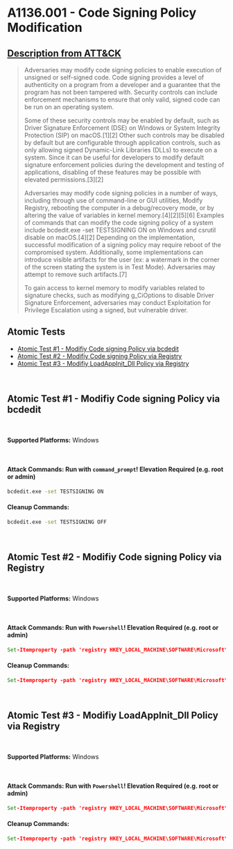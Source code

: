# A1136.001 - Code Signing Policy Modification
## [Description from ATT&CK](https://attack.mitre.org/techniques/T1136/001)
<blockquote>
Adversaries may modify code signing policies to enable execution of unsigned or self-signed code. Code signing provides a level of authenticity on a program from a developer and a guarantee that the program has not been tampered with. Security controls can include enforcement mechanisms to ensure that only valid, signed code can be run on an operating system.

Some of these security controls may be enabled by default, such as Driver Signature Enforcement (DSE) on Windows or System Integrity Protection (SIP) on macOS.[1][2] Other such controls may be disabled by default but are configurable through application controls, such as only allowing signed Dynamic-Link Libraries (DLLs) to execute on a system. Since it can be useful for developers to modify default signature enforcement policies during the development and testing of applications, disabling of these features may be possible with elevated permissions.[3][2]

Adversaries may modify code signing policies in a number of ways, including through use of command-line or GUI utilities, Modify Registry, rebooting the computer in a debug/recovery mode, or by altering the value of variables in kernel memory.[4][2][5][6] Examples of commands that can modify the code signing policy of a system include bcdedit.exe -set TESTSIGNING ON on Windows and csrutil disable on macOS.[4][2] Depending on the implementation, successful modification of a signing policy may require reboot of the compromised system. Additionally, some implementations can introduce visible artifacts for the user (ex: a watermark in the corner of the screen stating the system is in Test Mode). Adversaries may attempt to remove such artifacts.[7]

To gain access to kernel memory to modify variables related to signature checks, such as modifying g_CiOptions to disable Driver Signature Enforcement, adversaries may conduct Exploitation for Privilege Escalation using a signed, but vulnerable driver.</blockquote>

## Atomic Tests

- [Atomic Test #1 - Modifiy Code signing Policy via bcdedit](#atomic-test-1---Modifiy-Code-signing-Policy-via-bcdedit)
- [Atomic Test #2 - Modifiy Code signing Policy via Registry](#atomic-test-2---Modifiy-Code-signing-Policy-via-registry)
- [Atomic Test #3 - Modifiy LoadAppInit_Dll Policy via Registry](#atomic-test-3---Modifiy-LoadAppInit_Dll-Policy-via-Registry)


<br/>

## Atomic Test #1 - Modifiy Code signing Policy via bcdedit


<br/>

**Supported Platforms:** Windows

<br/>

#### Attack Commands: Run with `command_prompt`!  Elevation Required (e.g. root or admin) 

```cmd
bcdedit.exe -set TESTSIGNING ON
```

#### Cleanup Commands:
```cmd
bcdedit.exe -set TESTSIGNING OFF
```



<br/>

## Atomic Test #2 - Modifiy Code signing Policy via Registry


<br/>

**Supported Platforms:** Windows

<br/>

#### Attack Commands: Run with `Powershell`!  Elevation Required (e.g. root or admin) 

```cmd
Set-Itemproperty -path 'registry HKEY_LOCAL_MACHINE\SOFTWARE\Microsoft\Windows NT\CurrentVersion\Windows' -Name 'RequireSignedAppInit_DLLs' -value 1
```

#### Cleanup Commands:
```cmd
Set-Itemproperty -path 'registry HKEY_LOCAL_MACHINE\SOFTWARE\Microsoft\Windows NT\CurrentVersion\Windows' -Name 'RequireSignedAppInit_DLLs' -value 0
```


<br/>

## Atomic Test #3 - Modifiy LoadAppInit_Dll Policy via Registry

<br/>

**Supported Platforms:** Windows

<br/>

#### Attack Commands: Run with `Powershell`!  Elevation Required (e.g. root or admin) 

```cmd
Set-Itemproperty -path 'registry HKEY_LOCAL_MACHINE\SOFTWARE\Microsoft\Windows NT\CurrentVersion\Windows' -Name 'LoadAppInit_DLLs' -value 1
```

#### Cleanup Commands:
```cmd
Set-Itemproperty -path 'registry HKEY_LOCAL_MACHINE\SOFTWARE\Microsoft\Windows NT\CurrentVersion\Windows' -Name 'LoadAppInit_DLLs' -value 0
```


<br/>


